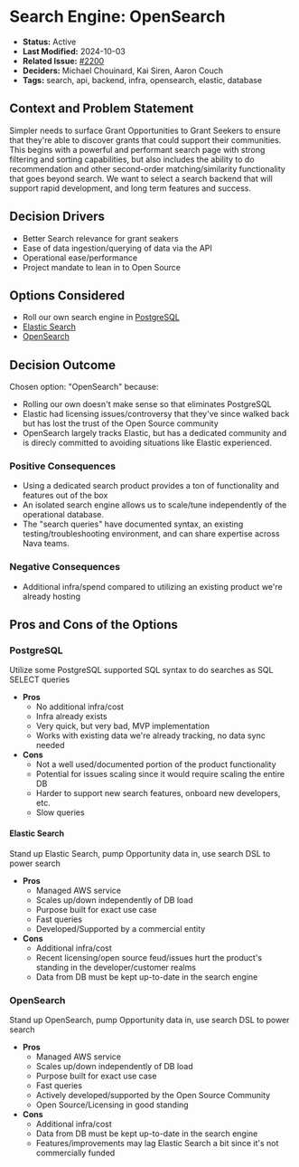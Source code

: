 # Search Engine: OpenSearch

- **Status:** Active <!-- REQUIRED -->
- **Last Modified:** 2024-10-03 <!-- REQUIRED -->
- **Related Issue:** [#2200](https://github.com/HHS/simpler-grants-gov/issues/2200) <!-- RECOMMENDED -->
- **Deciders:** Michael Chouinard, Kai Siren, Aaron Couch <!-- REQUIRED -->
- **Tags:** search, api, backend, infra, opensearch, elastic, database <!-- OPTIONAL -->

## Context and Problem Statement

Simpler needs to surface Grant Opportunities to Grant Seekers to ensure that they're able to discover grants that could support their communities. This begins with a powerful and performant search page with strong filtering and sorting capabilities, but also includes the ability to do recommendation and other second-order matching/similarity functionality that goes beyond search. We want to select a search backend that will support rapid development, and long term features and success.

## Decision Drivers <!-- RECOMMENDED -->

- Better Search relevance for grant seakers
- Ease of data ingestion/querying of data via the API
- Operational ease/performance
- Project mandate to lean in to Open Source

## Options Considered

- Roll our own search engine in [PostgreSQL]()
- [Elastic Search](https://www.elastic.co/)
- [OpenSearch](https://opensearch.org/)

## Decision Outcome <!-- REQUIRED -->

Chosen option: "OpenSearch" because:

- Rolling our own doesn't make sense so that eliminates PostgreSQL
- Elastic had licensing issues/controversy that they've since walked back but has lost the trust of the Open Source community
- OpenSearch largely tracks Elastic, but has a dedicated community and is direcly committed to avoiding situations like Elastic experienced.

### Positive Consequences <!-- OPTIONAL -->

- Using a dedicated search product provides a ton of functionality and features out of the box
- An isolated search engine allows us to scale/tune independently of the operational database.
- The "search queries" have documented syntax, an existing testing/troubleshooting environment, and can share expertise across Nava teams.

### Negative Consequences <!-- OPTIONAL -->

- Additional infra/spend compared to utilizing an existing product we're already hosting

## Pros and Cons of the Options <!-- OPTIONAL -->

### PostgreSQL

Utilize some PostgreSQL supported SQL syntax to do searches as SQL SELECT queries <!-- OPTIONAL -->

- **Pros**
  - No additional infra/cost
  - Infra already exists
  - Very quick, but very bad, MVP implementation
  - Works with existing data we're already tracking, no data sync needed
- **Cons**
  - Not a well used/documented portion of the product functionality
  - Potential for issues scaling since it would require scaling the entire DB
  - Harder to support new search features, onboard new developers, etc.
  - Slow queries

#### Elastic Search

Stand up Elastic Search, pump Opportunity data in, use search DSL to power search <!-- OPTIONAL -->

- **Pros**
  - Managed AWS service
  - Scales up/down independently of DB load
  - Purpose built for exact use case
  - Fast queries
  - Developed/Supported by a commercial entity
- **Cons**
  - Additional infra/cost
  - Recent licensing/open source feud/issues hurt the product's standing in the developer/customer realms
  - Data from DB must be kept up-to-date in the search engine

### OpenSearch

Stand up OpenSearch, pump Opportunity data in, use search DSL to power search <!-- OPTIONAL -->

- **Pros**
  - Managed AWS service
  - Scales up/down independently of DB load
  - Purpose built for exact use case
  - Fast queries
  - Actively developed/supported by the Open Source Community
  - Open Source/Licensing in good standing
- **Cons**
  - Additional infra/cost
  - Data from DB must be kept up-to-date in the search engine
  - Features/improvements may lag Elastic Search a bit since it's not commercially funded
